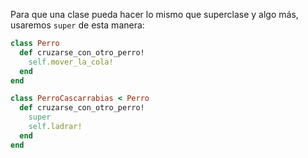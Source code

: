Para que una clase pueda hacer lo mismo que superclase y algo más, usaremos `super` de esta manera:

```ruby
class Perro
  def cruzarse_con_otro_perro!
    self.mover_la_cola!
  end
end

class PerroCascarrabias < Perro
  def cruzarse_con_otro_perro!
    super
    self.ladrar!
  end
end
```